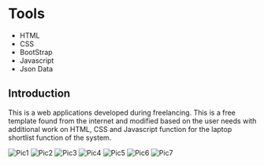 # Tools

- HTML
- CSS
- BootStrap
- Javascript
- Json Data

## Introduction

This is a web applications developed during freelancing. This is a free template found from the internet and modified based on the user needs with additional work on HTML, CSS and Javascript function for the laptop shortlist function of the system.

![Pic1](https://user-images.githubusercontent.com/61192087/229442221-68bc583f-f146-48f9-932b-744210ffabf5.PNG)
![Pic2](https://user-images.githubusercontent.com/61192087/229442227-d31b1043-09a0-4961-a7cc-2500bb3f3ad3.PNG)
![Pic3](https://user-images.githubusercontent.com/61192087/229442193-2d06f822-2854-467b-8cd3-dce994358697.PNG)
![Pic4](https://user-images.githubusercontent.com/61192087/229442205-ec5279b2-c781-4d53-bae6-1481c6c3b4f0.PNG)
![Pic5](https://user-images.githubusercontent.com/61192087/229442207-364ab663-f8da-4c11-8a81-35506540b539.PNG)
![Pic6](https://user-images.githubusercontent.com/61192087/229442211-13442ea3-e54a-402d-8d00-a655a85cfa69.PNG)
![Pic7](https://user-images.githubusercontent.com/61192087/229442215-b1d15712-813c-49ce-b608-282308149363.PNG)

